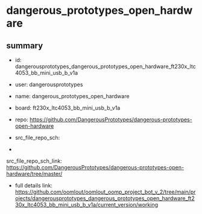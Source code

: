 # dangerous_prototypes_open_hardware
 
## summary 
* id: dangerousprototypes_dangerous_prototypes_open_hardware_ft230x_ltc4053_bb_mini_usb_b_v1a
* user: dangerousprototypes
* name: dangerous_prototypes_open_hardware
* board: ft230x_ltc4053_bb_mini_usb_b_v1a
* repo: https://github.com/DangerousPrototypes/dangerous-prototypes-open-hardware



* src_file_repo_sch: 
*
 src_file_repo_sch_link: https://github.com/DangerousPrototypes/dangerous-prototypes-open-hardware/tree/master/
* full details link: https://github.com/oomlout/oomlout_oomp_project_bot_v_2/tree/main/projects/dangerousprototypes_dangerous_prototypes_open_hardware_ft230x_ltc4053_bb_mini_usb_b_v1a/current_version/working  






